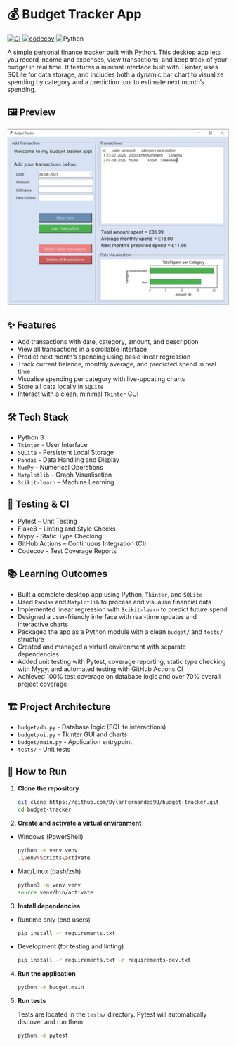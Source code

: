 # 💰 Budget Tracker App

[![CI](https://github.com/DylanFernandes98/budget-tracker/actions/workflows/ci.yml/badge.svg)](https://github.com/DylanFernandes98/budget-tracker/actions/workflows/ci.yml)
[![codecov](https://codecov.io/gh/dylanfernandes98/budget-tracker/branch/main/graph/badge.svg)](https://codecov.io/gh/dylanfernandes98/budget-tracker)
![Python](https://img.shields.io/badge/python-3.11-blue.svg)

A simple personal finance tracker built with Python. This desktop app lets you record income and expenses, view transactions, and keep track of your budget in real time. It features a minimal interface built with Tkinter, uses SQLite for data storage, and includes both a dynamic bar chart to visualize spending by category and a prediction tool to estimate next month’s spending.

## 🖼️ Preview

![App Screenshot](./screenshot.JPG)

## ✨ Features

- Add transactions with date, category, amount, and description  
- View all transactions in a scrollable interface
- Predict next month’s spending using basic linear regression
- Track current balance, monthly average, and predicted spend in real time
- Visualise spending per category with live-updating charts
- Store all data locally in `SQLite`  
- Interact with a clean, minimal `Tkinter` GUI

## 🛠 Tech Stack

- Python 3  
- `Tkinter` - User Interface  
- `SQLite` - Persistent Local Storage
- `Pandas` - Data Handling and Display
- `NumPy` - Numerical Operations
- `Matplotlib` – Graph Visualisation
- `Scikit-learn` – Machine Learning

## 🧪 Testing & CI

- Pytest – Unit Testing  
- Flake8 – Linting and Style Checks
- Mypy - Static Type Checking  
- GitHub Actions – Continuous Integration (CI)
- Codecov - Test Coverage Reports  

## 📚 Learning Outcomes

- Built a complete desktop app using Python, `Tkinter`, and `SQLite`  
- Used `Pandas` and `Matplotlib` to process and visualise financial data  
- Implemented linear regression with `Scikit-learn` to predict future spend
- Designed a user-friendly interface with real-time updates and interactive charts
- Packaged the app as a Python module with a clean `budget/` and `tests/` structure
- Created and managed a virtual environment with separate dependencies
- Added unit testing with Pytest, coverage reporting, static type checking with Mypy, and automated testing with GitHub Actions CI
- Achieved 100% test coverage on database logic and over 70% overall project coverage

## 🏗️ Project Architecture

- `budget/db.py` - Database logic (SQLite interactions)  
- `budget/ui.py` - Tkinter GUI and charts  
- `budget/main.py` - Application entrypoint  
- `tests/` - Unit tests 

## 🚀 How to Run

1. **Clone the repository**
   ```bash
   git clone https://github.com/DylanFernandes98/budget-tracker.git
   cd budget-tracker
2. **Create and activate a virtual environment**
- Windows (PowerShell)
   ```bash
   python -m venv venv
   .\venv\Scripts\activate
- Mac/Linux (bash/zsh)
   ```bash
   python3 -m venv venv
   source venv/bin/activate
3. **Install dependencies**
- Runtime only (end users)
   ```bash
   pip install -r requirements.txt
- Development (for testing and linting)
   ```bash
   pip install -r requirements.txt -r requirements-dev.txt
4. **Run the application**
   ```bash
   python -m budget.main
5. **Run tests**

   Tests are located in the `tests/` directory. Pytest will automatically discover and run them:  
   ```bash
   python -m pytest
